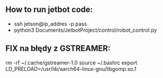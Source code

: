 


## How to run jetbot code:
 * ssh jetson@ip_addres -p pass
 * python3 Documents/JetbotProject/control/robot_control.py


## FIX na błędy z GSTREAMER:
rm -rf ~/.cache/gstreamer-1.0
source ~/.bashrc
export LD_PRELOAD=/usr/lib/aarch64-linux-gnu/libgomp.so.1




